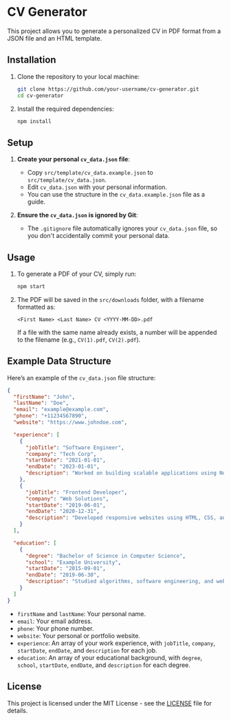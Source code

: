 # CV Generator

This project allows you to generate a personalized CV in PDF format from a JSON file and an HTML template.

## Installation

1. Clone the repository to your local machine:

   ```bash
   git clone https://github.com/your-username/cv-generator.git
   cd cv-generator
   ```

2. Install the required dependencies:
   ```bash
   npm install
   ```

## Setup

1. **Create your personal `cv_data.json` file**:

   - Copy `src/template/cv_data.example.json` to `src/template/cv_data.json`.
   - Edit `cv_data.json` with your personal information.
   - You can use the structure in the `cv_data.example.json` file as a guide.

2. **Ensure the `cv_data.json` is ignored by Git**:
   - The `.gitignore` file automatically ignores your `cv_data.json` file, so you don't accidentally commit your personal data.

## Usage

1. To generate a PDF of your CV, simply run:

   ```bash
   npm start
   ```

2. The PDF will be saved in the `src/downloads` folder, with a filename formatted as:
   ```
   <First Name> <Last Name> CV <YYYY-MM-DD>.pdf
   ```
   If a file with the same name already exists, a number will be appended to the filename (e.g., `CV(1).pdf`, `CV(2).pdf`).

## Example Data Structure

Here’s an example of the `cv_data.json` file structure:

```json
{
  "firstName": "John",
  "lastName": "Doe",
  "email": "example@example.com",
  "phone": "+11234567890",
  "website": "https://www.johndoe.com",

  "experience": [
    {
      "jobTitle": "Software Engineer",
      "company": "Tech Corp",
      "startDate": "2021-01-01",
      "endDate": "2023-01-01",
      "description": "Worked on building scalable applications using Node.js and React."
    },
    {
      "jobTitle": "Frontend Developer",
      "company": "Web Solutions",
      "startDate": "2019-06-01",
      "endDate": "2020-12-31",
      "description": "Developed responsive websites using HTML, CSS, and JavaScript."
    }
  ],

  "education": [
    {
      "degree": "Bachelor of Science in Computer Science",
      "school": "Example University",
      "startDate": "2015-09-01",
      "endDate": "2019-06-30",
      "description": "Studied algorithms, software engineering, and web development."
    }
  ]
}
```

- `firstName` and `lastName`: Your personal name.
- `email`: Your email address.
- `phone`: Your phone number.
- `website`: Your personal or portfolio website.
- `experience`: An array of your work experience, with `jobTitle`, `company`, `startDate`, `endDate`, and `description` for each job.
- `education`: An array of your educational background, with `degree`, `school`, `startDate`, `endDate`, and `description` for each degree.

## License

This project is licensed under the MIT License - see the [LICENSE](LICENSE) file for details.
